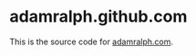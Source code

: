 adamralph.github.com
====================

This is the source code for [adamralph.com](https://adamralph.com/).
